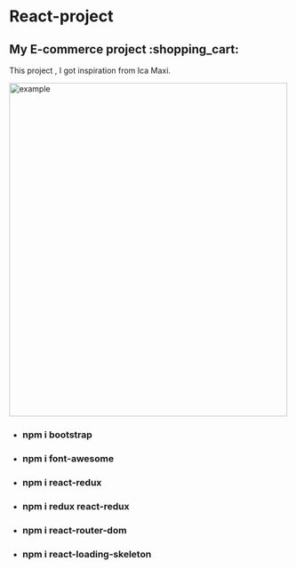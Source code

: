 # React-project
<h2> My E-commerce project :shopping_cart:</h2>
<p>This project , I got inspiration from Ica Maxi. </p>
<div>
<img src="./asset/home.jpg" alt="example" width="500" height="600">
<ul> 
  <li><h3> npm i bootstrap </h3></li>
  <li><h3> npm i font-awesome</h3> </li>
  <li><h3> npm i react-redux </h3> </li>
  <li><h3> npm i redux react-redux </h3> </li>
  <li><h3> npm i react-router-dom </h3></li> 
  <li><h3> npm i react-loading-skeleton </h3></li> 
  </ul>
</div>


